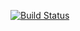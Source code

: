 [![Build Status](https://travis-ci.org/andrewl64/jasmine-ci.svg?branch=master)](https://travis-ci.org/andrewl64/jasmine-ci)